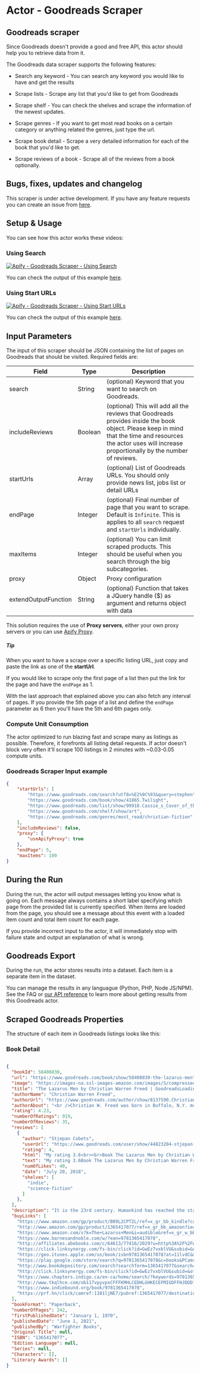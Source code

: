 # Actor - Goodreads Scraper

## Goodreads scraper

Since Goodreads doesn't provide a good and free API, this actor should help you to retrieve data from it.

The Goodreads data scraper supports the following features:

-   Search any keyword - You can search any keyword you would like to have and get the results

-   Scrape lists - Scrape any list that you'd like to get from Goodreads

-   Scrape shelf - You can check the shelves and scrape the information of the newest updates.

-   Scrape genres - If you want to get most read books on a certain category or anything related the genres, just type the url.

-   Scrape book detail - Scrape a very detailed information for each of the book that you'd like to get.

-   Scrape reviews of a book - Scrape all of the reviews from a book optionally.

## Bugs, fixes, updates and changelog

This scraper is under active development. If you have any feature requests you can create an issue from [here](https://github.com/epctex/goodreads-scraper/issues).

## Setup & Usage

You can see how this actor works these videos:

### Using Search

[![Apify - Goodreads Scraper - Using Search](https://img.youtube.com/vi/7rpRBlIE--o/0.jpg)](https://www.youtube.com/watch?v=7rpRBlIE--o)

You can check the output of this example [here](https://api.apify.com/v2/datasets/AVTdGvcS2iOjDgAaV/items?clean=true&format=json).

### Using Start URLs

[![Apify - Goodreads Scraper - Using Start URLs](https://img.youtube.com/vi/ProePJ_1pwA/0.jpg)](https://www.youtube.com/watch?v=ProePJ_1pwA)

You can check the output of this example [here](https://api.apify.com/v2/datasets/yiZ9wm15WMTdmdH8L/items?clean=true&format=json).

## Input Parameters

The input of this scraper should be JSON containing the list of pages on Goodreads that should be visited. Required fields are:

| Field                | Type    | Description                                                                                                                                                                                                    |
| -------------------- | ------- | -------------------------------------------------------------------------------------------------------------------------------------------------------------------------------------------------------------- |
| search               | String  | (optional) Keyword that you want to search on Goodreads.                                                                                                                                                       |
| includeReviews       | Boolean | (optional) This will add all the reviews that Goodreads provides inside the book object. Please keep in mind that the time and resources the actor uses will increase proportionally by the number of reviews. |
| startUrls            | Array   | (optional) List of Goodreads URLs. You should only provide news list, jobs list or detail URLs                                                                                                                 |
| endPage              | Integer | (optional) Final number of page that you want to scrape. Default is `Infinite`. This is applies to all `search` request and `startUrls` individually.                                                          |
| maxItems             | Integer | (optional) You can limit scraped products. This should be useful when you search through the big subcategories.                                                                                                |
| proxy                | Object  | Proxy configuration                                                                                                                                                                                            |
| extendOutputFunction | String  | (optional) Function that takes a JQuery handle ($) as argument and returns object with data                                                                                                                    |

This solution requires the use of **Proxy servers**, either your own proxy servers or you can use [Apify Proxy](https://www.apify.com/docs/proxy).

##### Tip

When you want to have a scrape over a specific listing URL, just copy and paste the link as one of the **startUrl**.

If you would like to scrape only the first page of a list then put the link for the page and have the `endPage` as 1.

With the last approach that explained above you can also fetch any interval of pages. If you provide the 5th page of a list and define the `endPage` parameter as 6 then you'll have the 5th and 6th pages only.

### Compute Unit Consumption

The actor optimized to run blazing fast and scrape many as listings as possible. Therefore, it forefronts all listing detail requests. If actor doesn't block very often it'll scrape 100 listings in 2 minutes with ~0.03-0.05 compute units.

### Goodreads Scraper Input example

```json
{
    "startUrls": [
        "https://www.goodreads.com/search?utf8=%E2%9C%93&query=stephen",
        "https://www.goodreads.com/book/show/41865.Twilight",
        "https://www.goodreads.com/list/show/99918.Cassie_s_Cover_of_the_Year_2016",
        "https://www.goodreads.com/shelf/show/art",
        "https://www.goodreads.com/genres/most_read/christian-fiction"
    ],
    "includeReviews": false,
    "proxy": {
        "useApifyProxy": true
    },
    "endPage": 5,
    "maxItems": 100
}
```

## During the Run

During the run, the actor will output messages letting you know what is going on. Each message always contains a short label specifying which page from the provided list is currently specified.
When items are loaded from the page, you should see a message about this event with a loaded item count and total item count for each page.

If you provide incorrect input to the actor, it will immediately stop with failure state and output an explanation of what is wrong.

## Goodreads Export

During the run, the actor stores results into a dataset. Each item is a separate item in the dataset.

You can manage the results in any languague (Python, PHP, Node JS/NPM). See the FAQ or <a href="https://www.apify.com/docs/api" target="blank">our API reference</a> to learn more about getting results from this Goodreads actor.

## Scraped Goodreads Properties

The structure of each item in Goodreads listings looks like this:

### Book Detail

```json

{
  "bookId": 58408830,
  "url": "https://www.goodreads.com/book/show/58408830-the-lazarus-men",
  "image": "https://images-na.ssl-images-amazon.com/images/S/compressed.photo.goodreads.com/books/1624462365i/58408830.jpg",
  "title": "The Lazarus Men by Christian Warren Freed | GoodreadsLoading interface...Loading interface...",
  "authorName": "Christian Warren Freed",
  "authorUrl": "https://www.goodreads.com/author/show/8137590.Christian_Warren_Freed",
  "authorAbout": "<br />Christian W. Freed was born in Buffalo, N.Y. more years ago than he would like to remember. After spending more than 20 years in the active-duty US Army he has turned his talents to writing. Since retiring, he has gone on to publish over 25 military fantasy and science fiction novels, as well as his memoirs from his time in Iraq and Afghanistan, a children's book, and a pair of how to books focused on indie authors and the decision making process for writing a book and what happens after it is published. <br /><br />His first published book (Hammers in the Wind) has been the #1 free book on Kindle 4 times and he holds a fancy certificate from the L Ron Hubbard Writers of the Future Contest. Ok, so it was for 4th place in one quarter, but it's still recognition from the largest fiction writing contest in the world. And no, he's not a scientologist. <br /><br />Passionate about history, he combines his knowledge of the past with modern military tactics to create an engaging, quasi-realistic world for the readers. He graduated from Campbell University with a degree in history and a Masters of Arts degree in Digital Communications from the University of North Carolina at Chapel Hill. <br /><br />He currently lives outside of Raleigh, N.C. and devotes his time to writing, his family, and their two Bernese Mountain Dogs. If you drive by you might just find him on the porch with a cigar in one hand and a pen in the other. You can find out more about his work by following him on social media: <br />Facebook: <a target=\"_blank\" rel=\"noopener nofollow\" href=\"https://www.facebook.com/ChristianFreed\">https://www.facebook.com/ChristianFreed</a> <br />Twitter:<br /> @ChristianWFreed <br />Instagram: <a target=\"_blank\" rel=\"noopener nofollow\" href=\"http://www.instagram.com/christianwarrenfreed/\">www.instagram.com/christianwarrenfreed/</a> <br /><br />Website: <a target=\"_blank\" rel=\"noopener nofollow\" href=\"https://christianwfreed.com/\">https://christianwfreed.com/</a> <br /><br />Join his mailing list for new releases, updates, and upcoming events: <a target=\"_blank\" rel=\"noopener nofollow\" href=\"http://subscribepage.com/warfighterbooks\">http://subscribepage.com/warfighterbooks</a><br /><br /><br />Books by Christian Warren Freed<br /><br />The Forgotten Gods Tales<br />#1 Dreams of Winter<br />#2 The Madman on the Rocks<br />#3 Anguish Once Possessed<br />#4 Through Darkness Besieged<br />#5 Under Tattered Banners<br />#6 A Time For Tyrants<br />An Hour of Wolves- short story<br /><br />The Northern Crusade<br />#1 Hammers in the Wind<br />#2 Tides of Blood and Steel<br />#3 A Whisper After Midnight<br />#4 Empire of Bones<br />#5 The Madness of Gods and Kings<br />#6 Evens Gods Must Fall<br /><br />The Histories of Malweir (all stand alones)<br />#1 Armies of the Silver Mage<br />#2 The Dragon Hunters<br />#3 Beyond the Edge of Dawn<br /><br />Immortality Shattered<br />#1 Law of the Heretic<br />#2 The Bitter War of Always<br />#3 The Land of Wicked Shadows<br /># Storm Upon the Dawn<br /><br />The Children of Never (stand alone)<br />Where Have all the Elves Gone? (stand alone)<br />One of Our Elves is Missing<br />The Lazarus Men (stand alone)<br />Repercussions: A Lazarus Men Agenda #2<br />A Long Way From Home: My Time in Iraq and Afghanistan 2002-2006<br />Coward's Truth: A Novel of the Heart Eternal<br />Tomorrow's Demise: The Extinction Campaign<br />Tomorrow's Demise: Salvation<br />",
  "rating": 4.23,
  "numberOfRatings": 919,
  "numberOfReviews": 35,
  "reviews": [
    {
      "author": "Stjepan Cobets",
      "userUrl": "https://www.goodreads.com/user/show/44823204-stjepan-cobets",
      "rating": 4,
      "html": "My rating 3.6<br><br>Book The Lazarus Men by Christian Warren Freed is a solid sci-fi novel set in the future where Humankind has reached the stars. In the book, the author draws us into a world full of conspiracy in which those who have everything they want even more because human greed for power is sometimes too great. In this whirlwind of events, accidentally finds Gerald LaPlante ordinary man who is a worker at the landing station on Earth. He is witness to the murder that has happened and after that, he has to save his life. As he will later learn about these events, many secret organizations are involved and they all want him dead because he has something they are looking for. The story varies from excellent to good, and sometimes stories, where should expand, is too little developed, but all in all a good story. I am convinced that all fans of sci-fi will be satisfied.",
      "text": "My rating 3.6Book The Lazarus Men by Christian Warren Freed is a solid sci-fi novel set in the future where Humankind has reached the stars. In the book, the author draws us into a world full of conspiracy in which those who have everything they want even more because human greed for power is sometimes too great. In this whirlwind of events, accidentally finds Gerald LaPlante ordinary man who is a worker at the landing station on Earth. He is witness to the murder that has happened and after that, he has to save his life. As he will later learn about these events, many secret organizations are involved and they all want him dead because he has something they are looking for. The story varies from excellent to good, and sometimes stories, where should expand, is too little developed, but all in all a good story. I am convinced that all fans of sci-fi will be satisfied.",
      "numOfLikes": 40,
      "date": "July 20, 2018",
      "shelves": [
        "indie",
        "science-fiction"
      ]
    },
  ],
  "description": "It is the 23rd century. Humankind has reached the stars, building a tentative empire across a score of worlds. Earth's central government rules weakly as several worlds continue their efforts toward independence. Shadow organizations hide in the midst of the political infighting. Their manifestations of power and influence are beholden only to the highest bidder. The most powerful/insidious/secret of these, The Lazarus Men, has existed for decades, always working outside of morality's constraints. Led by the enigmatic Mr. Shine, their agents are hand selected from the worst humanity has to offer and available for the right price. Gerald LaPlant lives an ordinary life on Old Earth. That life is thrown into turmoil on the night he stumbles upon the murder of what appears to be a street thief. Fleeing into the night, Gerald finds himself caught in a war between the Lazarus Men and Roland McMasters, an extremely powerful man dissatisfied with the current regime and with designs on ruling his own empire.",
  "buyLinks": [
    "https://www.amazon.com/gp/product/B09L2CPT2L/ref=x_gr_bb_kindle?caller=Goodreads&tag=x_gr_bb_kindle-20",
    "http://www.amazon.com/gp/product/1365417077/ref=x_gr_bb_amazon?ie=UTF8&tag=x_gr_bb_amazon-20&linkCode=as2&camp=1789&creative=9325&creativeASIN=1365417077&SubscriptionId=1MGPYB6YW3HWK55XCGG2",
    "https://www.amazon.com/s?k=The+Lazarus+Men&i=audible&ref=x_gr_w_bb_audible-20&tag=x_gr_w_bb_audible-20",
    "https://www.barnesandnoble.com/w/?ean=9781365417078",
    "http://affiliates.abebooks.com/c/64613/77416/2029?u=http%3A%2F%2Fwww.abebooks.com%2Fservlet%2FSearchResults%3Fisbn%3D1365417077",
    "https://click.linksynergy.com/fs-bin/click?id=GwEz7vxblVU&subid=&offerid=361251.1&type=10&tmpid=9309&u1=x_gr_w_bb&RD_PARM1=https%3A%2F%2Fwww.kobo.com%2Fus%2Fen%2Fsearch%3FQuery%3D9781365417078",
    "https://geo.itunes.apple.com/us/book/isbn9781365417078?at=11lvdC&mt=11&ls=1",
    "https://play.google.com/store/search?q=9781365417078&c=books&PCamrefID=bookpage&PAffiliateID=10lHMS",
    "http://www.bookdepository.com/search?searchTerm=1365417077&search=Find+book&a_aid=goodreads",
    "http://click.linksynergy.com/fs-bin/click?id=GwEz7vxblVU&subid=&offerid=189673.1&type=10&tmpid=939&&u1=x_gr_w_bb&RD_PARM1=http%3A%2F%2Fwww.alibris.com%2Fbooksearch%3Fkeyword%3D1365417077",
    "https://www.chapters.indigo.ca/en-ca/home/search/?keywords=9781365417078",
    "http://www.tkqlhce.com/ob117vpyvpxCFFFKMHLCEDHLGHKECEFMIGDFFHJDDD?url=http%3A%2F%2Fwww.betterworldbooks.com%2FThe+Lazarus+Men-H0.aspx%3FSearchTerm%3D1365417077",
    "https://www.indiebound.org/book/9781365417078",
    "https://prf.hn/click/camref:1101ljNE7/pubref:1365417077/destination:https://www.thriftbooks.com/browse/?b.search=1365417077"
  ],
  "bookFormat": "Paperback",
  "numberOfPages": 242,
  "firstPublishedDate": "January 1, 1970",
  "publishedDate": "June 1, 2021",
  "publishedBy": "Warfighter Books",
  "Original Title": null,
  "ISBN": "1365417077",
  "Edition Language": null,
  "Series": null,
  "Characters": [],
  "Literary Awards": []
}
```
